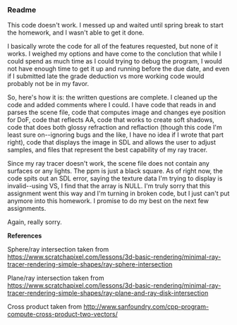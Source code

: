 ### Readme

This code doesn't work. I messed up and waited until spring break to start the homework, and I wasn't able to get it done.

I basically wrote the code for all of the features requested, but none of it works. I weighed my options and have come to the conclution that while I could spend as much time as I could trying to debug the program, I would not have enough time to get it up and running before the due date, and even if I submitted late the grade deduction vs more working code would probably not be in my favor.

So, here's how it is: the written questions are complete. I cleaned up the code and added comments where I could. I have code that reads in and parses the scene file, code that computes image and changes eye position for DoF, code that reflects AA, code that works to create soft shadows, code that does both glossy refraction and reflaction (though this code I'm least sure on--ignoring bugs and the like, I have no idea if I wrote that part right), code that displays the image in SDL and allows the user to adjust samples, and files that represent the best capability of my ray tracer.

Since my ray tracer doesn't work, the scene file does not contain any surfaces or any lights. The ppm is just a black square. As of right now, the code spits out an SDL error, saying the texture data I'm trying to display is invalid--using VS, I find that the array is NULL. I'm truly sorry that this assignment went this way and I'm turning in broken code, but I just can't put anymore into this homework. I promise to do my best on the next few assignments.

Again, really sorry.


**References**

Sphere/ray intersection taken from https://www.scratchapixel.com/lessons/3d-basic-rendering/minimal-ray-tracer-rendering-simple-shapes/ray-sphere-intersection

Plane/ray intersection taken from
https://www.scratchapixel.com/lessons/3d-basic-rendering/minimal-ray-tracer-rendering-simple-shapes/ray-plane-and-ray-disk-intersection

Cross product taken from
http://www.sanfoundry.com/cpp-program-compute-cross-product-two-vectors/
